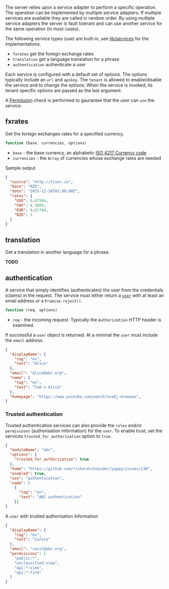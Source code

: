 The server relies upon a service adapter to perform a specific operation.  The operation can be implemented by multiple service adapters. If multiple services are available they are called in random order.  By using multiple service adapters the server is fault tolerant and can use another service for the same operation (in most cases).

The following service types (use) are built-in, see [lib/services](https://github.com/richardschneider/yappy/tree/master/lib/service) for the implementations.

- `fxrates` get the foreign exchange rates
- `translation` get a language translation for a phrase
- `authentication` authenticate a user

Each service is configured with a default set of options.  The options typically include an `url` and `apikey`.  The `tenant` is allowed to enable/disable the service and to change the options.  When the service is invoked, its tenant specific options are passed as the last argument.

A [Permission](Permissions#service) check is performed to gaurantee that the user can `use` the service.

## fxrates

Get the foreign exchanges rates for a specified currency.

````javascript
function (base, currencies, options)
````

- `base` - the base currency, an alphabetic [ISO 4217 Currency code](http://www.iso.org/iso/home/standards/currency_codes.htm)
- `currencies` - the `Array` of currencies whose exchange rates are needed

Sample output
````json
{
  "source": "http://fixer.io",
  "base": "NZD",
  "date": "2015-12-16T02:00:00Z",
  "rates": {
    "USD": 0.67504,
    "CNY": 4.3669,
    "EUR": 0.61744,
    "NZD": 1
  }
}
````

## translation

Get a translation in another language for a phrase.

**TODO**

## authentication

A service that simply identifies (authenticates) the user from the credentials (claims) in the request. The service must either return a [`user`](https://github.com/richardschneider/yappy/blob/master/lib/model/resource/user.js) with at least an email address or a `Promise.reject()`.

````javascript
function (req, options)
````
- `req` - the incoming request.  Typically the `Authorization` HTTP header is examined.

If successful a `user` object is returned.  At a minimal the `user` must include the `email` address.

````json
{
  "displayName": {
    "tag": "en",
    "text": "Alice"
  },
  "email": "alice@abc.org",
  "name": {
    "tag": "en",
    "text": "Tom's Alice"
  },
  "homepage": "https://www.youtube.com/watch?v=aEj-mrwwaxo",
}
````

### Trusted authentication

Trusted authentication services can also provide the `roles` and/or `permissions` (authorisation information) for the `user`.  To enable trust, set the services `trusted_for_authorization` option to `true`.

````json
{
  "moduleName": "abc",
  "options": {
    "trusted_for_authorization": true
  },
  "home": "https://github.com/richardschneider/yappy/issues/130",
  "enabled": true,
  "use": "authentication",
  "name": [
    {
      "tag": "en",
      "text": "ABC authentication"
    }]
}
````

A `user` with trusted authorisation information

````json
{
  "displayName": {
    "tag": "en",
    "text": "Carole"
  },
  "email": "carol@abc.org",
  "permissions": [
    "public:*",
    "unclassified:view",
    "api:*:view",
    "api:*:find"
  ]
}
````
